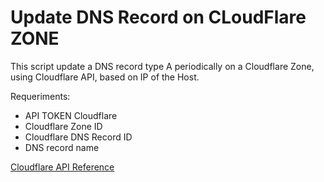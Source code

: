 # Update DNS Record on CLoudFlare ZONE

This script update a DNS record type A periodically on a Cloudflare Zone, using Cloudflare API, based on IP of the Host.

Requeriments:

- API TOKEN Cloudflare
- Cloudflare Zone ID
- Cloudflare DNS Record ID
- DNS record name

[Cloudflare API Reference](https://api.cloudflare.com/#dns-records-for-a-zone-dns-record-details)